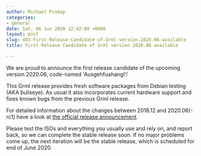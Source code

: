 ```yaml
---
author: Michael Prokop
categories:
- general
date: Sat, 06 Jun 2020 12:42:00 +0000
layout: post
slug: 403-First-Release-Candidate-of-Grml-version-2020.06-available
title: First Release Candidate of Grml version 2020.06 available

---
```

We are proud to announce the first release candidate of the upcoming version 2020\.06, code\-named 'Ausgehfuahangl'!

This Grml release provides fresh software packages from Debian testing (AKA bullseye). As usual it also incorporates current hardware support and fixes known bugs from the previous Grml release.

For detailed information about the changes between 2018\.12 and 2020\.06(\-rc1\) have a look at [the official release announcement](https://grml.org/changelogs/README-grml-2020.06-rc1/).

Please test the ISOs and everything you usually use and rely on, and report back, so we can complete the stable release soon. If no major problems come up, the next iteration will be the stable release, which is scheduled for end of June 2020\.
